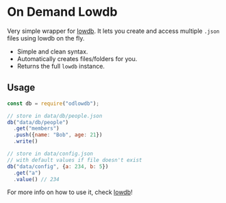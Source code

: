 # On Demand Lowdb
Very simple wrapper for [lowdb](https://www.npmjs.com/package/lowdb). It lets you create and access multiple `.json` files using lowdb on the fly.

- Simple and clean syntax.
- Automatically creates files/folders for you.
- Returns the full `lowdb` instance.

## Usage
```js
const db = require("odlowdb");

// store in data/db/people.json
db("data/db/people")
  .get("members")
  .push({name: "Bob", age: 21})
  .write()

// store in data/config.json
// with default values if file doesn't exist
db("data/config", {a: 234, b: 5})
  .get("a")
  .value() // 234
```

For more info on how to use it, check [lowdb](https://www.npmjs.com/package/lowdb)!
